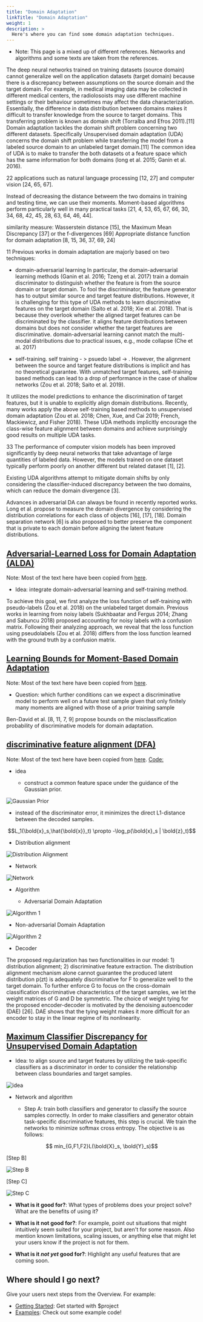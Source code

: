 ```yaml
---
title: "Domain Adaptation"
linkTitle: "Domain Adaptation"
weight: 1
description: >
  Here's where you can find some domain adaptation techniques.
---
```


* Note: This page is a mixed up of different references. Networks and algorithms and some texts are taken from the references.

The deep neural networks trained on
training datasets (source domain) cannot generalize well on the application datasets (target domain) because there is a discrepancy between assumptions on the source domain and the target domain. For example, in medical imaging data may be collected in different medical centers, the radiolosoists may use different machine settings or their behaviour sometimes may affect the data characterization. Essentially, the difference in data distribution between domains makes it difficult
to transfer knowledge from the source to target domains. This transferring problem is known as domain shift (Torralba
and Efros 2011).[11]
Domain adaptation tackles the domain shift problem concerning two different datasets. Specifically 
Unsupervised domain adaptation (UDA) concerns
the domain shift problem while transferring the model
from a labeled source domain to an unlabeled target domain.[11]
The common idea of UDA is to make to transfer the both datasets ot a feature space which has the same information for both domains (long et al. 2015;
Ganin et al. 2016). 

22
applications such as natural language processing [12, 27] and computer vision [24, 65, 67].

Instead of decreasing the distance betweem the two domains in training and testing time, we can use their moments.
Moment-based algorithms perform particularly well in many practical tasks [21, 4, 53, 65,
67, 66, 30, 34, 68, 42, 45, 28, 63, 64, 46, 44].

similarity measure:
Wasserstein distance [15], the Maximum Mean Discrepancy [37] or the f-divergences [69]
Appropriate distance function for domain adaptation [8, 15, 36, 37, 69, 24]

11
Previous works in domain adaptation are majorly based on two techniques: 

* domain-adversarial learning
In particular, the domain-adversarial
learning methods (Ganin et al. 2016; Tzeng et al. 2017)
train a domain discriminator to distinguish whether the feature is from the source domain or target domain. To fool
the discriminator, the feature generator has to output similar source and target feature distributions. However, it is
challenging for this type of UDA methods to learn discriminative features on the target domain (Saito et al. 2018;
Xie et al. 2018). That is because they overlook whether the
aligned target features can be discriminated by the classifier.
it aligns feature distributions between domains but does not consider whether the
target features are discriminative.
domain-adversarial
learning cannot match the multi-modal distributions due to practical issues,
e.g., mode collapse (Che et al. 2017)

* self-training.
self training - > psuedo label -> . However, the alignment between the source and target feature
distributions is implicit and has no theoretical guarantee.
With unmatched target features, self-training based methods
can lead to a drop of performance in the case of shallow networks (Zou et al. 2018; Saito et al. 2019).

It utilizes the model predictions to enhance the discrimination of target features, but it is unable to explicitly
align domain distributions.
Recently, many works apply the above self-training based
methods to unsupervised domain adaptation (Zou et al.
2018; Chen, Xue, and Cai 2019; French, Mackiewicz, and
Fisher 2018). These UDA methods implicitly encourage the
class-wise feature alignment between domains and achieve
surprisingly good results on multiple UDA tasks.


33
The performance of computer vision models has been
improved significantly by deep neural networks that take
advantage of large quantities of labeled data. However,
the models trained on one dataset typically perform
poorly on another different but related dataset [1], [2].

Existing UDA algorithms attempt to mitigate domain shifts by only considering the classifier-induced discrepancy between the two
domains, which can reduce the domain divergence [3].

 Advances in adversarial DA
can always be found in recently reported works. Long
et al. propose to measure the domain divergence by
considering the distribution correlations for each class of
objects [16], [17], [18]. Domain separation network [6] is
also proposed to better preserve the component that is
private to each domain before aligning the latent feature
distributions.

## [Adversarial-Learned Loss for Domain Adaptation (ALDA)](https://arxiv.org/pdf/2001.01046.pdf)
Note: Most of the text here have been copied from [here](https://arxiv.org/pdf/2001.01046.pdf).

* Idea: integrate domain-adversarial
learning and self-training method.

To achieve this goal, we first analyze
the loss function of self-training with pseudo-labels (Zou et
al. 2018) on the unlabeled target domain. Previous works
in learning from noisy labels (Sukhbaatar and Fergus 2014;
Zhang and Sabuncu 2018) proposed accounting for noisy
labels with a confusion matrix. Following their analyzing
approach, we reveal that the loss function using pseudolabels (Zou et al. 2018) differs from the loss function learned
with the ground truth by a confusion matrix.

## [Learning Bounds for Moment-Based Domain Adaptation](https://arxiv.org/pdf/2002.08260.pdf)
Note: Most of the text here have been copied from [here](https://arxiv.org/pdf/2002.08260.pdf).

* Question: which further conditions can we expect a discriminative model to perform
well on a future test sample given that only finitely many moments are aligned with those of a prior training sample

Ben-David et al. [8, 11, 7, 9] propose bounds on the misclassification
probability of discriminative models for domain adaptation. 

## [discriminative feature alignment (DFA)](https://arxiv.org/pdf/2006.12770.pdf)
Note: Most of the text here have been copied from [here](https://arxiv.org/pdf/2006.12770.pdf).
[Code:](https://github.com/JingWang18/Discriminative-Feature-Alignment)

* idea

  * construct a common feature space under the guidance of the Gaussian prior.

![Gaussian Prior](DAL_idea.JPG)

  * instead of the discriminator error, it minimizes the direct L1-distance between the decoded samples.

$$L_1(\bold{x}_s,\hat{\bold{x}}_t) \propto -\log_p(\bold{x}_s | \bold{z}_t)$$

* Distribution alignment

![Distribution Alignment](DAL_arch.JPG)

* Network

![Network](DAL_net.JPG)

* Algorithm

  * Adversarial Domain Adaptation

![Algorithm 1](DAL_Alg1.JPG)

  * Non-adversarial Domain Adaptation

![Algorithm 2](DAL_Alg2.JPG)

* Decoder 

The proposed regularization has two functionalities in
our model: 1) distribution alignment; 2) discriminative
feature extraction. The distribution alignment mechanism
alone cannot guarantee the produced latent distribution
p(zt) is adequately discriminative for F to generalize well
to the target domain. To further enforce G to focus on the
cross-domain classification discriminative characteristics
of the target samples, we let the weight matrices of G
and D be symmetric. The choice of weight tying for the
proposed encoder-decoder is motivated by the denoising
autoencoder (DAE) [26]. DAE shows that the tying weight
makes it more difficult for an encoder to stay in the linear
regime of its nonlinearity.

## [Maximum Classifier Discrepancy for Unsupervised Domain Adaptation](https://arxiv.org/pdf/1712.02560.pdf)
* Idea: to align source and target features by utilizing the task-specific classifiers as a discriminator in order to consider the relationship between class
boundaries and target samples.

![idea](DA_Classification.JPG)

* Network and algorithm

  * Step A: train both classifiers and generator to
classify the source samples correctly. In order to make classifiers and generator obtain task-specific discriminative features, this step is crucial. We train the networks to minimize
softmax cross entropy. The objective is as follows:

$$ min_{G,F1,F2}L(\bold{X}_s, \bold{Y}_s)$$

[Step B]

![Step B](DA_StepB.JPG)

[Step C]

![Step C](DA_StepC.JPG)

* **What is it good for?**: What types of problems does your project solve? What are the benefits of using it?

* **What is it not good for?**: For example, point out situations that might intuitively seem suited for your project, but aren't for some reason. Also mention known limitations, scaling issues, or anything else that might let your users know if the project is not for them.

* **What is it *not yet* good for?**: Highlight any useful features that are coming soon.

## Where should I go next?

Give your users next steps from the Overview. For example:

* [Getting Started](/getting-started/): Get started with $project
* [Examples](/examples/): Check out some example code!

